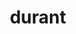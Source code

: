 ---
id: 632
title: durant
types: [bug,steel]
image: https://raw.githubusercontent.com/PokeAPI/sprites/master/sprites/pokemon/632.png
---